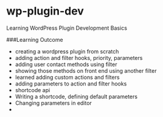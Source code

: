# wp-plugin-dev
Learning WordPress Plugin Development Basics

###Learning Outcome

- creating a wordpress plugin from scratch
- adding action and filter hooks, priority, parameters
- adding user contact methods using filter
- showing those methods on front end using another filter
- learned adding custom actions and filters
- adding parameters to action and filter hooks
- shortcode api
- Writing a shortcode, defining default parameters
- Changing parameters in editor
- 
